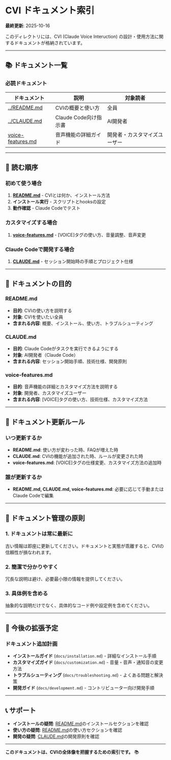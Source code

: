 # CVI ドキュメント索引

**最終更新**: 2025-10-16

このディレクトリには、CVI (Claude Voice Interuction) の設計・使用方法に関するドキュメントが格納されています。

---

## 📚 ドキュメント一覧

### 必読ドキュメント

| ドキュメント | 説明 | 対象読者 |
|------------|------|---------|
| [../README.md](../README.md) | CVIの概要と使い方 | 全員 |
| [../CLAUDE.md](../CLAUDE.md) | Claude Code向け指示書 | AI開発者 |
| [voice-features.md](voice-features.md) | 音声機能の詳細ガイド | 開発者・カスタマイズユーザー |

---

## 📖 読む順序

### 初めて使う場合

1. **[README.md](../README.md)** - CVIとは何か、インストール方法
2. **インストール実行** - スクリプトとhooksの設定
3. **動作確認** - Claude Codeでテスト

### カスタマイズする場合

1. **[voice-features.md](voice-features.md)** - [VOICE]タグの使い方、音量調整、音声変更

### Claude Codeで開発する場合

1. **[CLAUDE.md](../CLAUDE.md)** - セッション開始時の手順とプロジェクト仕様

---

## 🎯 ドキュメントの目的

### README.md
- **目的**: CVIの使い方を説明する
- **対象**: CVIを使いたい全員
- **含まれる内容**: 概要、インストール、使い方、トラブルシューティング

### CLAUDE.md
- **目的**: Claude Codeがタスクを実行できるようにする
- **対象**: AI開発者（Claude Code）
- **含まれる内容**: セッション開始手順、技術仕様、開発原則

### voice-features.md
- **目的**: 音声機能の詳細とカスタマイズ方法を説明する
- **対象**: 開発者、カスタマイズユーザー
- **含まれる内容**: [VOICE]タグの使い方、技術仕様、カスタマイズ方法

---

## 🔄 ドキュメント更新ルール

### いつ更新するか

- **README.md**: 使い方が変わった時、FAQが増えた時
- **CLAUDE.md**: CVIの機能が追加された時、ルールが変更された時
- **voice-features.md**: [VOICE]タグの仕様変更、カスタマイズ方法の追加時

### 誰が更新するか

- **README.md, CLAUDE.md, voice-features.md**: 必要に応じて手動またはClaude Codeで編集

---

## 📝 ドキュメント管理の原則

### 1. ドキュメントは常に最新に

古い情報は即座に更新してください。ドキュメントと実態が乖離すると、CVIの信頼性が損なわれます。

### 2. 簡潔で分かりやすく

冗長な説明は避け、必要最小限の情報を提供してください。

### 3. 具体例を含める

抽象的な説明だけでなく、具体的なコード例や設定例を含めてください。

---

## 🚀 今後の拡張予定

### ドキュメント追加計画

- **インストールガイド** (`docs/installation.md`) - 詳細なインストール手順
- **カスタマイズガイド** (`docs/customization.md`) - 音量・音声・通知音の変更方法
- **トラブルシューティング** (`docs/troubleshooting.md`) - よくある問題と解決策
- **開発ガイド** (`docs/development.md`) - コントリビューター向け開発手順

---

## 📞 サポート

- **インストールの疑問**: [README.md](../README.md)のインストールセクションを確認
- **使い方の疑問**: [README.md](../README.md)の使い方セクションを確認
- **開発の疑問**: [CLAUDE.md](../CLAUDE.md)の開発原則を確認

---

**このドキュメントは、CVIの全体像を把握するための索引です。** 📚
